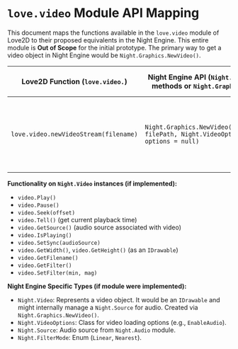 # `love.video` Module API Mapping

This document maps the functions available in the `love.video` module of Love2D to their proposed equivalents in the Night Engine. This entire module is **Out of Scope** for the initial prototype. The primary way to get a video object in Night Engine would be `Night.Graphics.NewVideo()`.

| Love2D Function (`love.video.`) | Night Engine API (`Night.Video` methods or `Night.Graphics`) | Notes / C# Signature Idea | Status (Prototype Scope) | Done |
|---------------------------------|--------------------------------------------------------------|---------------------------|--------------------------|------|
| `love.video.newVideoStream(filename)` | `Night.Graphics.NewVideo(string filePath, Night.VideoOptions? options = null)` | `public static Night.Video NewVideo(...)` <br> This is the main entry point. `VideoStream` in Love2D is just `Video`. | Out of Scope | [ ] |

**Functionality on `Night.Video` instances (if implemented):**
*   `video.Play()`
*   `video.Pause()`
*   `video.Seek(offset)`
*   `video.Tell()` (get current playback time)
*   `video.GetSource()` (audio source associated with video)
*   `video.IsPlaying()`
*   `video.SetSync(audioSource)`
*   `video.GetWidth()`, `video.GetHeight()` (as an `IDrawable`)
*   `video.GetFilename()`
*   `video.GetFilter()`
*   `video.SetFilter(min, mag)`

**Night Engine Specific Types (if module were implemented):**
*   `Night.Video`: Represents a video object. It would be an `IDrawable` and might internally manage a `Night.Source` for audio. Created via `Night.Graphics.NewVideo()`.
*   `Night.VideoOptions`: Class for video loading options (e.g., `EnableAudio`).
*   `Night.Source`: Audio source from `Night.Audio` module.
*   `Night.FilterMode`: Enum (`Linear`, `Nearest`).
